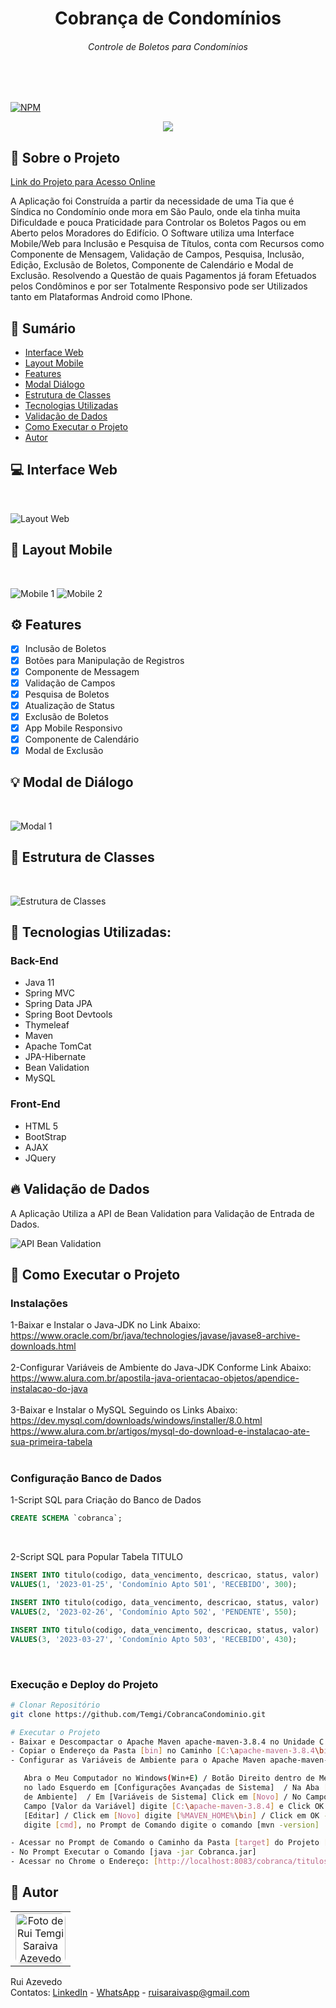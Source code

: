 <div>
    <h1 align="center">Cobrança de Condomínios</h1>
    <h6 align="center">Controle de Boletos para Condomínios</h6>
</div>
<br><br>

[![NPM](https://img.shields.io/npm/l/react)](https://github.com/Temgi/GestaoFornecedores/blob/main/LICENSE) 

<p align="center">
<img src="https://img.shields.io/badge/STATUS-completo-blue?style=for-the-badge">
</p>

## 🧠 Sobre o Projeto
<a href="http://app-java.ddns.net:8083/cobranca/titulos" target="_blank" rel="noopener">Link do Projeto para Acesso Online</a>

<p>A Aplicação foi Construída a partir da necessidade de uma Tia que é Síndica no Condomínio onde mora em São Paulo, onde ela tinha muita Dificuldade e pouca Praticidade para Controlar os Boletos Pagos ou em Aberto pelos Moradores do Edifício. O Software utiliza uma Interface Mobile/Web para Inclusão e Pesquisa de Títulos, conta com Recursos como Componente de Mensagem, Validação de Campos, Pesquisa, Inclusão, Edição, Exclusão de Boletos, Componente de Calendário e Modal de Exclusão. Resolvendo a Questão de quais Pagamentos já foram Efetuados pelos Condôminos e por ser Totalmente Responsivo pode ser Utilizados tanto em Plataformas Android como IPhone.</p> 

## 📗 Sumário

* [Interface Web](#-interface-web)
* [Layout Mobile](#-layout-mobile)
* [Features](#%EF%B8%8F-features)
* [Modal Diálogo](#-modal-de-diálogo)
* [Estrutura de Classes](#-estrutura-de-classes)
* [Tecnologias Utilizadas](#-tecnologias-utilizadas)
* [Validação de Dados](#-validação-de-dados) 
* [Como Executar o Projeto](#-como-executar-o-projeto)
* [Autor](#-autor)

## 💻 Interface Web
<br>

![Layout Web](https://github.com/Temgi/CobrancaCondominio/blob/main/assets/LayoutWeb2.png)

## 🎨 Layout Mobile
<br>

![Mobile 1](https://github.com/Temgi/CobrancaCondominio/blob/main/assets/Mobile1.png) ![Mobile 2](https://github.com/Temgi/CobrancaCondominio/blob/main/assets/Mobile2.png)

## ⚙️ Features

- [x] Inclusão de Boletos
- [x] Botões para Manipulação de Registros
- [x] Componente de Messagem
- [x] Validação de Campos
- [x] Pesquisa de Boletos
- [x] Atualização de Status
- [x] Exclusão de Boletos
- [x] App Mobile Responsivo
- [x] Componente de Calendário
- [x] Modal de Exclusão

## 💡 Modal de Diálogo
<br>

![Modal 1](https://github.com/Temgi/CobrancaCondominio/blob/main/assets/Modal.png)

## 🎯 Estrutura de Classes
<br>

![Estrutura de Classes](https://github.com/Temgi/CobrancaCondominio/blob/main/assets/EstruturaClasses.png)

## 🚀 Tecnologias Utilizadas:
### Back-End
<ul>
        <li> Java 11</li>
        <li> Spring MVC</li>
        <li> Spring Data JPA</li>
        <li>Spring Boot Devtools</li>
        <li> Thymeleaf</li>
        <li> Maven</li>
        <li> Apache TomCat</li>
        <li> JPA-Hibernate</li>
        <li>Bean Validation</li>
        <li>MySQL</li>
</ul>

### Front-End
<ul>
        <li>HTML 5</li>
        <li>BootStrap</li>
        <li>AJAX</li>
        <li>JQuery</li>
</ul>

## 🔥 Validação de Dados
A Aplicação Utiliza a API de Bean Validation para Validação de Entrada de Dados.
<br>

![API Bean Validation](https://github.com/Temgi/CobrancaCondominio/blob/main/assets/Validacao.png)

## 🏁 Como Executar o Projeto

### Instalações
1-Baixar e Instalar o Java-JDK no Link Abaixo:
<br>
https://www.oracle.com/br/java/technologies/javase/javase8-archive-downloads.html
<br><br>
2-Configurar Variáveis de Ambiente do Java-JDK Conforme Link Abaixo:
<br>
https://www.alura.com.br/apostila-java-orientacao-objetos/apendice-instalacao-do-java
<br><br>
3-Baixar e Instalar o MySQL Seguindo os Links Abaixo:
<br>
https://dev.mysql.com/downloads/windows/installer/8.0.html
<br>
https://www.alura.com.br/artigos/mysql-do-download-e-instalacao-ate-sua-primeira-tabela
<br><br>

### Configuração Banco de Dados
1-Script SQL para Criação do Banco de Dados
~~~sql
CREATE SCHEMA `cobranca`;
~~~
<br>

2-Script SQL para Popular Tabela TITULO
~~~sql
INSERT INTO titulo(codigo, data_vencimento, descricao, status, valor)
VALUES(1, '2023-01-25', 'Condomínio Apto 501', 'RECEBIDO', 300);

INSERT INTO titulo(codigo, data_vencimento, descricao, status, valor)
VALUES(2, '2023-02-26', 'Condomínio Apto 502', 'PENDENTE', 550);

INSERT INTO titulo(codigo, data_vencimento, descricao, status, valor)
VALUES(3, '2023-03-27', 'Condomínio Apto 503', 'RECEBIDO', 430);

~~~
<br>

### Execução e Deploy do Projeto

```bash
# Clonar Repositório
git clone https://github.com/Temgi/CobrancaCondominio.git

# Executar o Projeto
- Baixar e Descompactar o Apache Maven apache-maven-3.8.4 no Unidade C:\
- Copiar o Endereço da Pasta [bin] no Caminho [C:\apache-maven-3.8.4\bin]
- Configurar as Variáveis de Ambiente para o Apache Maven apache-maven-3.8.4:

   Abra o Meu Computador no Windows(Win+E) / Botão Direito dentro de Meu Computador e Selecione [Propriedades] / Click
   no lado Esquerdo em [Configurações Avançadas de Sistema]  / Na Aba [Avançado], clique na Parte Inferior em [Variáveis
   de Ambiente]  / Em [Variáveis de Sistema] Click em [Novo] / No Campo [Nome da Variável] digite [MAVEN_HOME] / No
   Campo [Valor da Variável] digite [C:\apache-maven-3.8.4] e Click OK / Selecione na Lista o Item [PATH] e Click em
   [Editar] / Click em [Novo] digite [%MAVEN_HOME%\bin] / Click em OK - OK - OK. Abra o Executar no Windows com [Win+R]
   digite [cmd], no Prompt de Comando digite o comando [mvn -version]

- Acessar no Prompt de Comando o Caminho da Pasta [target] do Projeto [CobrancaCondominio]
- No Prompt Executar o Comando [java -jar Cobranca.jar]
- Acessar no Chrome o Endereço: [http://localhost:8083/cobranca/titulos]
```

## 📝 **Autor**

<table>
<tr>
<td align="center"><a href="https://github.com/Temgi"><img style="border-radius: 10%;" src="https://avatars.githubusercontent.com/u/8334174?v=4" width="80px;" alt="Foto de Rui Temgi Saraiva Azevedo no GitHub"/></a><br /></td>
</tr>
</table>

Rui Azevedo
<br>
Contatos:  <a href="https://www.linkedin.com/in/devruiazevedo/">LinkedIn</a> - <a href="https://wa.me/5511971973505?text=Olá.%20Estou%20Entrando%20em%20Contato%20a%20partir%20do%20Portfólio%20no%20GitHub.">WhatsApp</a> - <a href="#"> ruisaraivasp@gmail.com</a>













